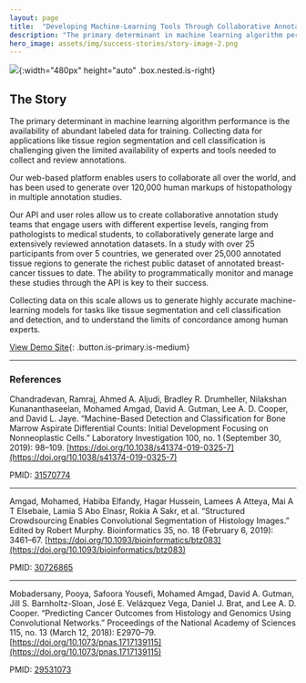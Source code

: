 ```yaml
---
layout: page
title:  "Developing Machine-Learning Tools Through Collaborative Annotation Studies"
description: "The primary determinant in machine learning algorithm performance is the availability of abundant labeled data for training ..."
hero_image: assets/img/success-stories/story-image-2.png
---
```


<div class="story-content is-clearfix" markdown="1">

![](../../assets/img/success-stories/story-image-2.png){:width="480px" height="auto" .box.nested.is-right}

## The Story

The primary determinant in machine learning algorithm performance is the availability of abundant labeled data for training. Collecting data for applications like tissue region segmentation and cell classification is challenging given the limited availability of experts and tools needed to collect and review annotations.

Our web-based platform enables users to collaborate all over the world, and has been used to generate over 120,000 human markups of histopathology in multiple annotation studies.

Our API and user roles allow us to create collaborative annotation study teams that engage users with different expertise levels, ranging from pathologists to medical students, to collaboratively generate large and extensively reviewed annotation datasets. In a study with over 25 participants from over 5 countries, we generated over 25,000 annotated tissue regions to generate the richest public dataset of annotated breast-cancer tissues to date. The ability to programmatically monitor and manage these studies through the API is key to their success.

Collecting data on this scale allows us to generate highly accurate machine-learning models for tasks like tissue segmentation and cell classification and detection, and to understand the limits of concordance among human experts.

[View Demo Site](https://demo.kitware.com/histomicstk/){: .button.is-primary.is-medium}

</div>

---

<div class="story-references" markdown="1">

### References

Chandradevan, Ramraj, Ahmed A. Aljudi, Bradley R. Drumheller, Nilakshan Kunananthaseelan, Mohamed Amgad, David A. Gutman, Lee A. D. Cooper, and David L. Jaye. “Machine-Based Detection and Classification for Bone Marrow Aspirate Differential Counts: Initial Development Focusing on Nonneoplastic Cells.” Laboratory Investigation 100, no. 1 (September 30, 2019): 98–109. [https://doi.org/10.1038/s41374-019-0325-7](https://doi.org/10.1038/s41374-019-0325-7)

PMID: [31570774](https://www.ncbi.nlm.nih.gov/pubmed/?term=31570774)

---

Amgad, Mohamed, Habiba Elfandy, Hagar Hussein, Lamees A Atteya, Mai A T Elsebaie, Lamia S Abo Elnasr, Rokia A Sakr, et al. “Structured Crowdsourcing Enables Convolutional Segmentation of Histology Images.” Edited by Robert Murphy. Bioinformatics 35, no. 18 (February 6, 2019): 3461–67. [https://doi.org/10.1093/bioinformatics/btz083](https://doi.org/10.1093/bioinformatics/btz083)

PMID: [30726865](https://www.ncbi.nlm.nih.gov/pubmed/?term=30726865)

---

Mobadersany, Pooya, Safoora Yousefi, Mohamed Amgad, David A. Gutman, Jill S. Barnholtz-Sloan, José E. Velázquez Vega, Daniel J. Brat, and Lee A. D. Cooper. “Predicting Cancer Outcomes from Histology and Genomics Using Convolutional Networks.” Proceedings of the National Academy of Sciences 115, no. 13 (March 12, 2018): E2970–79. [https://doi.org/10.1073/pnas.1717139115](https://doi.org/10.1073/pnas.1717139115)

PMID: [29531073](https://www.ncbi.nlm.nih.gov/pubmed/?term=29531073)

</div>
